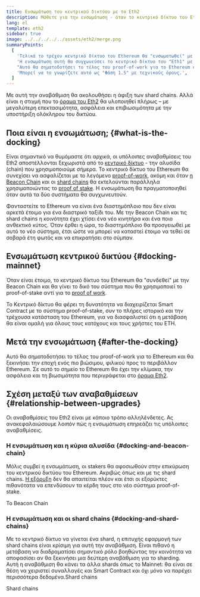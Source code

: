 ```yaml
---
title: Ενσωμάτωση του κεντρικού δικτύου με το Eth2
description: Μάθετε για την ενσωμάτωση - όταν το κεντρικό δίκτυο του Ethereum θα συνδεθεί με το Beacon Chain, το συντονισμένο σύστημα proof-of-stake.
lang: el
template: eth2
sidebar: true
image: ../../../../../assets/eth2/merge.png
summaryPoints:
  [
    'Τελικά το τρέχον κεντρικό δίκτυο του Ethereum θα "ενσωματωθεί" με τις υπόλοιπες αναβαθμίσεις του Eth2.',
    'Η ενσωμάτωση αυτή θα συγχωνεύσει το κεντρικό δίκτυο του "Eth1" με το beacon chain του Eth2 και το σύστημα διαλογής (sharding system).',
    "Αυτό θα σηματοδοτήσει το τέλος του proof-of-work για το Ethereum και την πλήρη μετάβαση στο proof of stake.",
    'Μπορεί να το γνωρίζετε αυτό ως "Φάση 1.5" με τεχνικούς όρους.',
  ]
---
```


<UpgradeStatus date="~Q1/Q2 2022">
    Με αυτή την αναβάθμιση θα ακολουθήσει η άφιξη των shard chains. Αλλά είναι η στιγμή που το <a href="/eth2/vision/">όραμα του Eth2</a> θα υλοποιηθεί πλήρως – με μεγαλύτερη επεκτασιμότητα, ασφάλεια και επιβιωσιμότητα με την υποστήριξη ολόκληρου του δικτύου.
</UpgradeStatus>

## Ποια είναι η ενσωμάτωση; {#what-is-the-docking}

Είναι σημαντικό να θυμόμαστε ότι αρχικά, οι υπόλοιπες αναβαθμίσεις του Eth2 αποστέλλονται ξεχωριστά από το [κεντρικό δίκτυο](/glossary/#mainnet) - την αλυσίδα (chain) που χρησιμοποιούμε σήμερα. Το κεντρικό δίκτυο του Ethereum θα συνεχίσει να ασφαλίζεται με το λεγόμενο [proof-of-work](/developers/docs/consensus-mechanisms/pow/), ακόμη και όταν [η Beacon Chain](/eth2/beacon-chain/) και οι [shard chains](/eth2/shard-chains/) θα εκτελούνται παράλληλα χρησιμοποιώντας το [proof of stake](/developers/docs/consensus-mechanisms/pos/). Η ενσωμάτωση θα πραγματοποιηθεί όταν αυτά τα δύο συστήματα θα συγχωνευτούν.

Φανταστείτε το Ethereum να είναι ένα διαστημόπλοιο που δεν είναι αρκετά έτοιμο για ένα διαστρικό ταξίδι του. Με την Beacon Chain και τις shard chains η κοινότητα έχει χτίσει ένα νέο κινητήρα και ένα ποιο ανθεκτικό κύτος. Όταν έρθει η ώρα, το διαστημόπλοιο θα προσγειωθεί με αυτό το νέο σύστημα, έτσι ώστε να μπορεί να καταστεί έτοιμο να τεθεί σε σοβαρά έτη φωτός και να επικρατήσει στο σύμπαν.

## Ενσωμάτωση κεντρικού δικτύου {#docking-mainnet}

Όταν είναι έτοιμο, το κεντρικό δίκτυο του Ethereum θα "συνδεθεί" με την Beacon Chain και θα γίνει το δικό του σύστημα που θα χρησιμοποιεί το proof-of-stake αντί για το [proof of work](/developers/docs/consensus-mechanisms/pow/).

Το Κεντρικό δίκτυο θα φέρει τη δυνατότητα να διαχειρίζεται Smart Contract με το σύστημα proof-of-stake, συν το πλήρες ιστορικό και την τρέχουσα κατάσταση του Ethereum, για να διασφαλιστεί ότι η μετάβαση θα είναι ομαλή για όλους τους κατόχους και τους χρήστες του ETH.

<!-- ### Improving Mainnet

Before Mainnet docks with the new eth2 system, it’s probably worthwhile sorting some of the issues that are in flight – often referred to as Ethereum1.x.

These include Improvements for

- **End users**: like [EIP-1559](https://eips.ethereum.org/EIPS/eip-1559) which changes the way users bid for blockspace. In other words, making transaction fees more efficient for end users.
- **Client runners**: making running clients more sustainable by capping disk space requirements.
- **Developers**: upgrading the EVM to be more flexible.

Plus many more.

[More on Ethereum1.x](/en/learn/#eth-1x)

These improvements all have a place in Eth2 so it’s likely that their progress may affect the timing of the docking. -->

## Μετά την ενσωμάτωση {#after-the-docking}

Αυτό θα σηματοδοτήσει το τέλος του proof-of-work για το Ethereum και θα ξεκινήσει την εποχή ενός πιο βιώσιμου, φιλικού προς το περιβάλλον Ethereum. Σε αυτό το σημείο το Ethereum θα έχει την κλίμακα, την ασφάλεια και τη βιωσιμότητα που περιγράφεται στο [όραμα Eth2](/eth2/vision/).

## Σχέση μεταξύ των αναβαθμίσεων {#relationship-between-upgrades}

Οι αναβαθμίσεις του Eth2 είναι με κάποιο τρόπο αλληλένδετες. Ας ανακεφαλαιώσουμε λοιπόν πώς η ενσωμάτωση επηρεάζει τις υπόλοιπες αναβαθμίσεις.

### Η ενσωμάτωση και η κύρια αλυσίδα {#docking-and-beacon-chain}

Μόλις συμβεί η ενσωμάτωση, οι stakers θα αφοσιωθούν στην επικύρωση του κεντρικού δικτύου του Ethereum. Ακριβώς όπως και με τις shard chains. [Η εξόρυξη](/developers/docs/consensus-mechanisms/pow/mining/) δεν θα απαιτείται πλέον και έτσι οι εξορύκτες πιθανότατα να επενδύσουν τα κέρδη τους στο νέο σύστημα proof-of-stake.

<ButtonLink to="/eth2/beacon-chain/">Το Beacon Chain</ButtonLink>

### Η ενσωμάτωση και οι shard chains {#docking-and-shard-chains}

Με το κεντρικό δίκτυο να γίνεται ένα shard, η επιτυχής εφαρμογή των shard chains είναι κρίσιμη για αυτή την αναβάθμιση. Είναι πιθανό η μετάβαση να διαδραματίσει σημαντικό ρόλο βοηθώντας την κοινότητα να αποφασίσει αν θα ξεκινήσει μια δεύτερη αναβάθμιση για το sharding. Αυτή η αναβάθμιση θα κάνει τα άλλα shards όπως το Mainnet: θα είναι σε θέση να χειριστεί συναλλαγές και Smart Contract και όχι μόνο να παρέχει περισσότερα δεδομένα.<ButtonLink to="/eth2/shard-chains/">Shard chains</ButtonLink>

<ButtonLink to="/eth2/shard-chains/">Shard chains</ButtonLink>
